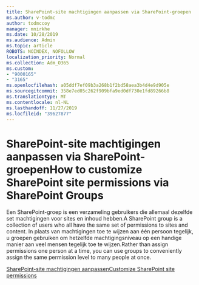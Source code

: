 ```yaml
---
title: SharePoint-site machtigingen aanpassen via SharePoint-groepen
ms.author: v-todmc
author: todmccoy
manager: mnirkhe
ms.date: 10/28/2019
ms.audience: Admin
ms.topic: article
ROBOTS: NOINDEX, NOFOLLOW
localization_priority: Normal
ms.collection: Adm_O365
ms.custom:
- "9000165"
- "3165"
ms.openlocfilehash: a05ddf7ef09b3a268b1f2bd58aea3b4d4e9d905e
ms.sourcegitcommit: 358e7ed05c262f909bfa9ed0df730e1fd89266b8
ms.translationtype: MT
ms.contentlocale: nl-NL
ms.lasthandoff: 11/27/2019
ms.locfileid: "39627877"
---
```

# <a name="how-to-customize-sharepoint-site-permissions-via-sharepoint-groups"></a><span data-ttu-id="87920-102">SharePoint-site machtigingen aanpassen via SharePoint-groepen</span><span class="sxs-lookup"><span data-stu-id="87920-102">How to customize SharePoint site permissions via SharePoint Groups</span></span> 

<span data-ttu-id="87920-103">Een SharePoint-groep is een verzameling gebruikers die allemaal dezelfde set machtigingen voor sites en inhoud hebben.</span><span class="sxs-lookup"><span data-stu-id="87920-103">A SharePoint group is a collection of users who all have the same set of permissions to sites and content.</span></span> <span data-ttu-id="87920-104">In plaats van machtigingen toe te wijzen aan één persoon tegelijk, u groepen gebruiken om hetzelfde machtigingsniveau op een handige manier aan veel mensen tegelijk toe te wijzen.</span><span class="sxs-lookup"><span data-stu-id="87920-104">Rather than assign permissions one person at a time, you can use groups to conveniently assign the same permission level to many people at once.</span></span>

[<span data-ttu-id="87920-105">SharePoint-site machtigingen aanpassen</span><span class="sxs-lookup"><span data-stu-id="87920-105">Customize SharePoint site permissions</span></span>](https://docs.microsoft.com/sharepoint/customize-sharepoint-site-permissions)